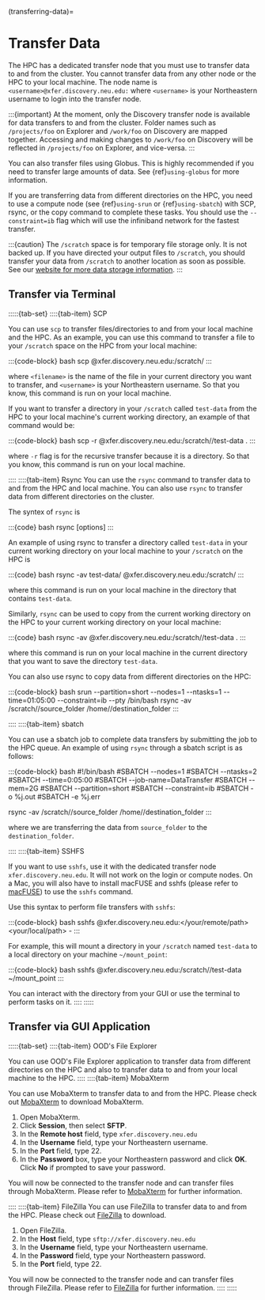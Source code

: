 (transferring-data)=

# Transfer Data

The HPC has a dedicated transfer node that you must use to transfer data to and from the cluster. You cannot transfer data from any other node or the HPC to your local machine. The node name is `<username>@xfer.discovery.neu.edu:` where `<username>` is your Northeastern username to login into the transfer node.

:::{important}
At the moment, only the Discovery transfer node is available for data transfers to and from the cluster. Folder names such as `/projects/foo` on Explorer and `/work/foo` on Discovery are mapped together. Accessing and making changes to `/work/foo` on Discovery will be reflected in `/projects/foo` on Explorer, and vice-versa.
:::

You can also transfer files using Globus. This is highly recommended if you need to transfer large amounts of data. See {ref}`using-globus` for more information.

If you are transferring data from different directories on the HPC, you need to use a compute node (see {ref}`using-srun` or {ref}`using-sbatch`) with SCP, rsync, or the copy command to complete these tasks. You should use the `--constraint=ib` flag which will use the infiniband network for the fastest transfer.

:::{caution}
The `/scratch` space is for temporary file storage only. It is not backed up. If you have directed your output files to `/scratch`, you should transfer your data from `/scratch` to another location as soon as possible. See our [website for more data storage information](https://rc.northeastern.edu/data-storage-options/).
:::

## Transfer via Terminal

:::::{tab-set}
::::{tab-item} SCP

You can use `scp` to transfer files/directories to and from your local machine and the HPC. As an example, you can use this command to transfer a file to your `/scratch` space on the HPC from your local machine:

:::{code-block} bash
scp <filename> <username>@xfer.discovery.neu.edu:/scratch/<username>
:::

where `<filename>` is the name of the file in your current directory you want to transfer, and `<username>` is your Northeastern username. So that you know, this command is run on your local machine.

If you want to transfer a directory in your `/scratch` called `test-data` from the HPC to your local machine's current working directory, an example of that command would be:

:::{code-block} bash
scp -r <username>@xfer.discovery.neu.edu:/scratch/<username>/test-data .
:::

where `-r` flag is for the recursive transfer because it is a directory. So that you know, this command is run on your local machine.

::::
::::{tab-item} Rsync
You can use the `rsync` command to transfer data to and from the HPC and local machine. You can also use `rsync` to transfer data from different directories on the cluster.

The syntex of `rsync` is

:::{code} bash
rsync [options] <source> <destination>
:::

An example of using rsync to transfer a directory called `test-data` in your current working directory on your local machine to your `/scratch` on the HPC is

:::{code} bash
rsync -av test-data/ <username>@xfer.discovery.neu.edu:/scratch/<username>
:::

where this command is run on your local machine in the directory that contains `test-data`.

Similarly, `rsync` can be used to copy from the current working directory on the HPC to your current working directory on your local machine:

:::{code} bash
rsync -av <username>@xfer.discovery.neu.edu:/scratch/<username>/test-data .
:::

where this command is run on your local machine in the current directory that you want to save the directory `test-data`.

You can also use rsync to copy data from different directories on the HPC:

:::{code-block} bash
srun --partition=short --nodes=1 --ntasks=1 --time=01:05:00 --constraint=ib --pty /bin/bash
rsync -av /scratch/<username>/source_folder /home/<username>/destination_folder
:::

::::
::::{tab-item} sbatch

You can use a sbatch job to complete data transfers by submitting the job to the HPC queue. An example of using `rsync` through a sbatch script is as follows:

:::{code-block} bash
#!/bin/bash
#SBATCH --nodes=1
#SBATCH --ntasks=2
#SBATCH --time=0:05:00
#SBATCH --job-name=DataTransfer
#SBATCH --mem=2G
#SBATCH --partition=short
#SBATCH --constraint=ib
#SBATCH -o %j.out
#SBATCH -e %j.err

rsync -av /scratch/<username>/source_folder /home/<username>/destination_folder
:::

where we are transferring the data from `source_folder` to the `destination_folder`.

::::
::::{tab-item} SSHFS

If you want to use `sshfs`, use it with the dedicated transfer node `xfer.discovery.neu.edu`. It will not work on the login or compute nodes. On a Mac, you will also have to install macFUSE and sshfs (please refer to [macFUSE]) to use the `sshfs` command.

Use this syntax to perform file transfers with `sshfs`:

:::{code-block} bash
sshfs <username>@xfer.discovery.neu.edu:</your/remote/path> <your/local/path> -<options>
:::

For example, this will mount a directory in your `/scratch` named `test-data` to a local directory on your machine `~/mount_point`:

:::{code-block} bash
sshfs <username>@xfer.discovery.neu.edu:/scratch/<username>/test-data ~/mount_point
:::

You can interact with the directory from your GUI or use the terminal to perform tasks on it.
::::
:::::

## Transfer via GUI Application

:::::{tab-set}
::::{tab-item} OOD's File Explorer

You can use OOD's File Explorer application to transfer data from different directories on the HPC and also to transfer data to and from your local machine to the HPC. 
::::
::::{tab-item} MobaXterm

You can use MobaXterm to transfer data to and from the HPC. Please check out [MobaXterm] to download MobaXterm.

1. Open MobaXterm.
1. Click **Session**, then select **SFTP**.
1. In the **Remote host** field, type `xfer.discovery.neu.edu`
1. In the **Username** field, type your Northeastern username.
1. In the **Port** field, type 22.
1. In the **Password** box, type your Northeastern password and click **OK**. Click **No** if prompted to save your password.

You will now be connected to the transfer node and can transfer files through MobaXterm. Please refer to [MobaXterm] for further information.


::::
::::{tab-item} FileZilla
You can use FileZilla to transfer data to and from the HPC. Please check out [FileZilla] to download.

1. Open FileZilla.
1. In the **Host** field, type `sftp://xfer.discovery.neu.edu`
1. In the **Username** field, type your Northeastern username.
1. In the **Password** field, type your Northeastern password.
1. In the **Port** field, type 22.

You will now be connected to the transfer node and can transfer files through FileZilla. Please refer to [FileZilla] for further information.
::::
:::::

[FileZilla]: https://filezilla-project.org/
[MobaXterm]: https://mobaxterm.mobatek.net/
[macFUSE]: https://osxfuse.github.io/
